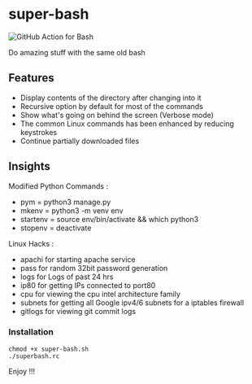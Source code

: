 # super-bash
![GitHub Action for Bash](https://github.com/kaiiyer/super-bash/workflows/GitHub%20Action%20for%20Bash/badge.svg)

Do amazing stuff with the same old bash

## Features

  - Display contents of the directory after changing into it
  - Recursive option by default for most of the commands
  - Show what's going on behind the screen (Verbose mode)
  - The common Linux commands has been enhanced by reducing keystrokes
  - Continue partially downloaded files

## Insights

  Modified Python Commands :
  - pym = python3 manage.py
  - mkenv = python3 -m venv env
  - startenv = source env/bin/activate && which python3
  - stopenv = deactivate

   Linux Hacks :
  - apachi for starting apache service
  - pass for random 32bit password generation
  - logs for Logs of past 24 hrs
  - ip80 for getting IPs connected to port80
  - cpu for viewing the cpu intel architecture family
  - subnets for getting all Google ipv4/6 subnets for a iptables firewall
  - gitlogs for viewing git commit logs

### Installation
```
chmod +x super-bash.sh
./superbash.rc
```

Enjoy !!!
